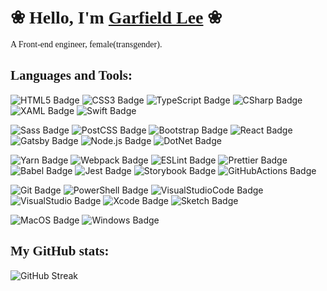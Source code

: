 # &#10048; <span style="font-family:Trebuchet MS;">Hello, I'm [Garfield Lee][Homepage-Link]</span> &#10048;

<p style="font-family:Georgia;">A Front-end engineer, female(transgender).</p>

<!-- ## <span style="font-family:Trebuchet MS;">Where can find me?</span> -->

<!-- [![GitHub Badge][GitHub-Badge]][GitHub-Link] -->
<!-- [![GitLab Badge][GitLab-Badge]][GitLab-Link] -->
<!-- [![Bitbucket Badge][Bitbucket-Badge]][Bitbucket-Link] -->
<!-- [![StackOverflow Badge][StackOverflow-Badge]][StackOverflow-Link] -->
<!-- [![ACM Badge][ACM-Badge]][ACM-Link] -->
<!-- [![Codewars Badge][Codewars-Badge]][Codewars-Link] -->
<!-- [![CodePen Badge][CodePen-Badge]][CodePen-Link] -->
<!-- [![NPM Badge][NPM-Badge]][NPM-Link] -->
<!-- [![Dribbble Badge][Dribbble-Badge]][Dribbble-Link] -->
<!-- [![Linkedin Badge][Linkedin-Badge]][Linkedin-Link] -->
<!-- [![Reddit Badge][Reddit-Badge]][Reddit-Link] -->

## <span style="font-family:Trebuchet MS;">Languages and Tools:</span>

![HTML5 Badge][HTML5-Badge]
![CSS3 Badge][CSS3-Badge]
![TypeScript Badge][TypeScript-Badge]
![CSharp Badge][CSharp-Badge]
![XAML Badge][XAML-Badge]
![Swift Badge][Swift-Badge]

![Sass Badge][Sass-Badge]
![PostCSS Badge][PostCSS-Badge]
![Bootstrap Badge][Bootstrap-Badge]
![React Badge][React-Badge]
![Gatsby Badge][Gatsby-Badge]
![Node.js Badge][Node.js-Badge]
![DotNet Badge][DotNet-Badge]

![Yarn Badge][Yarn-Badge]
![Webpack Badge][Webpack-Badge]
![ESLint Badge][ESLint-Badge]
![Prettier Badge][Prettier-Badge]
![Babel Badge][Babel-Badge]
![Jest Badge][Jest-Badge]
![Storybook Badge][Storybook-Badge]
![GitHubActions Badge][GitHubActions-Badge]
<!-- ![Rollup.js Badge][Rollup.js-Badge] -->

![Git Badge][Git-Badge]
![PowerShell Badge][PowerShell-Badge]
![VisualStudioCode Badge][VisualStudioCode-Badge]
![VisualStudio Badge][VisualStudio-Badge]
![Xcode Badge][Xcode-Badge]
![Sketch Badge][Sketch-Badge]
<!-- ![InVision Badge][InVision-Badge] -->

![MacOS Badge][MacOS-Badge]
![Windows Badge][Windows-Badge]

## <span style="font-family:Trebuchet MS;">My GitHub stats:</span>

<!-- ![GitHub Readme Stats][ReadmeStats-Image] -->
![GitHub Streak][GitHubStreak-Image]
<!-- ![GitHub Top Lang][GitHubTopLangs-Image] -->

<!-- #region Links -->
[Homepage-Link]: https://550.moe "Homepage Link"

[GitHub-Link]: https://github.com/Garfield550 "GitHub Link"

[StackOverflow-Link]: https://stackoverflow.com/users/6595859/garfield550 "StackOverflow Link"

[ACM-Link]: http://member.acm.org/~garfieldl "ACM Link"

[Bitbucket-Link]: https://bitbucket.org/Garfield550/ "Bitbucket Link"

[Codewars-Link]: https://www.codewars.com/users/Garfield550 "Codewars Link"

[CodePen-Link]: https://codepen.io/Garfield550 "CodePen Link"

[Dribbble-Link]: https://dribbble.com/Garfield550 "Dribbble Link"

[GitLab-Link]: https://gitlab.com/Garfield550 "GitLab Link"

[Linkedin-Link]: https://www.linkedin.com/in/garfieldlee "Linkedin Link"

[NPM-Link]: https://www.npmjs.com/~garfield550 "NPM Link"

[Reddit-Link]: https://www.reddit.com/user/Garfield550 "Reddit Link"
<!-- #endregion Links -->

<!-- #region Site Badges -->
[GitHub-Badge]: https://img.shields.io/badge/-@Garfield550-%23181717?style=flat-square&logo=github&logoColor=white "GitHub Badge"

[StackOverflow-Badge]: https://img.shields.io/badge/-@Garfield550-%23FE7A16?style=flat-square&logo=stackoverflow&logoColor=white "StackOverflow Badge"

[ACM-Badge]: https://img.shields.io/badge/-@garfieldl-%230085CA?style=flat-square&logo=acm&logoColor=white "ACM Badge"

[Bitbucket-Badge]: https://img.shields.io/badge/-@Garfield550-%230052CC?style=flat-square&logo=bitbucket&logoColor=white "Bitbucket Badge"

[Codewars-Badge]: https://img.shields.io/badge/-@Garfield550-%23AD2C27?style=flat-square&logo=codewars&logoColor=white "Codewars Badge"

[CodePen-Badge]: https://img.shields.io/badge/-@Garfield550-%23000000?style=flat-square&logo=codepen&logoColor=white "CodePen Badge"

[Dribbble-Badge]: https://img.shields.io/badge/-@Garfield550-%23EA4C89?style=flat-square&logo=dribbble&logoColor=white "Dribbble Badge"

[GitLab-Badge]: https://img.shields.io/badge/-@Garfield550-%23FCA121?style=flat-square&logo=gitlab&logoColor=white "GitLab Badge"

[Linkedin-Badge]: https://img.shields.io/badge/-@Garfield_Lee-%230077B5?style=flat-square&logo=linkedin&logoColor=white "Linkedin Badge"

[NPM-Badge]: https://img.shields.io/badge/-@Garfield_Lee-%23CB3837?style=flat-square&logo=npm&logoColor=white "NPM Badge"

[Reddit-Badge]: https://img.shields.io/badge/-@Garfield550-%23FF4500?style=flat-square&logo=reddit&logoColor=white "Reddit Badge"
<!-- #endregion Site Badges -->

<!-- #region Tool Badges -->
[HTML5-Badge]: https://img.shields.io/badge/-HTML5-%23E34F26?style=flat-square&logo=html5&logoColor=white "HTML5 Badge"

[CSS3-Badge]: https://img.shields.io/badge/-CSS3-%231572B6?style=flat-square&logo=css3&logoColor=white "CSS3 Badge"

[TypeScript-Badge]: https://img.shields.io/badge/-TypeScript-%23007ACC?style=flat-square&logo=typescript&logoColor=white "TypeScript Badge"

[CSharp-Badge]: https://img.shields.io/badge/-C_Sharp-%23239120?style=flat-square&logo=c-sharp&logoColor=white "C Sharp Badge"

[Git-Badge]: https://img.shields.io/badge/-Git-%23F05032?style=flat-square&logo=git&logoColor=white "Git Badge"

[Sass-Badge]: https://img.shields.io/badge/-Sass-%23CC6699?style=flat-square&logo=sass&logoColor=white "Sass Badge"

[Jest-Badge]: https://img.shields.io/badge/-Jest-%23C21325?style=flat-square&logo=jest&logoColor=white "Jest Badge"

[Yarn-Badge]: https://img.shields.io/badge/-Yarn-%232C8EBB?style=flat-square&logo=yarn&logoColor=white "Yarn Badge"

[XAML-Badge]: https://img.shields.io/badge/-XAML-%230C54C2?style=flat-square&logo=xaml&logoColor=white "XAML Badge"

[Babel-Badge]: https://img.shields.io/badge/-Babel-%23F9DC3E?style=flat-square&logo=babel&logoColor=white "Babel Badge"

[React-Badge]: https://img.shields.io/badge/-React-%2361DAFB?style=flat-square&logo=react&logoColor=white "React Badge"

[Xcode-Badge]: https://img.shields.io/badge/-Xcode-%231575F9?style=flat-square&logo=xcode&logoColor=white "Xcode Badge"

[Swift-Badge]: https://img.shields.io/badge/-Swift-%23FA7343?style=flat-square&logo=swift&logoColor=white "Swift Badge"

[Gatsby-Badge]: https://img.shields.io/badge/-Gatsby-%23663399?style=flat-square&logo=gatsby&logoColor=white "Gatsby Badge"

[Sketch-Badge]: https://img.shields.io/badge/-Sketch-%23F7B500?style=flat-square&logo=sketch&logoColor=white "Sketch Badge"

[ESLint-Badge]: https://img.shields.io/badge/-ESLint-%234B32C3?style=flat-square&logo=eslint&logoColor=white "ESLint Badge"

[PostCSS-Badge]: https://img.shields.io/badge/-PostCSS-%23DD3A0A?style=flat-square&logo=postcss&logoColor=white "PostCSS Badge"

[Node.js-Badge]: https://img.shields.io/badge/-Node.js-%23339933?style=flat-square&logo=node.js&logoColor=white "Node.js Badge"

[Webpack-Badge]: https://img.shields.io/badge/-Webpack-%238DD6F9?style=flat-square&logo=webpack&logoColor=white "Webpack Badge"

[Windows-Badge]: https://img.shields.io/badge/-Windows-%230078D6?style=flat-square&logo=windows&logoColor=white "Windows Badge"

[DotNet-Badge]: https://img.shields.io/badge/-.Net-%235C2D91?style=flat-square&logo=.net&logoColor=white ".Net Badge"

[InVision-Badge]: https://img.shields.io/badge/-InVision-%23FF3366?style=flat-square&logo=invision&logoColor=white "InVision Badge"

[Prettier-Badge]: https://img.shields.io/badge/-Prettier-%23F7B93E?style=flat-square&logo=prettier&logoColor=white "Prettier Badge"

[Storybook-Badge]: https://img.shields.io/badge/-Storybook-%23FF4785?style=flat-square&logo=storybook&logoColor=white "Storybook Badge"

[Rollup.js-Badge]: https://img.shields.io/badge/-Rollup.js-%23EC4A3F?style=flat-square&logo=rollup.js&logoColor=white "Rollup.js Badge"

[Bootstrap-Badge]: https://img.shields.io/badge/-Bootstrap-%23563D7C?style=flat-square&logo=bootstrap&logoColor=white "Bootstrap Badge"

[PowerShell-Badge]: https://img.shields.io/badge/-PowerShell-%235391FE?style=flat-square&logo=powershell&logoColor=white "PowerShell Badge"

[VisualStudio-Badge]: https://img.shields.io/badge/-Visual_Studio-%235C2D91?style=flat-square&logo=visual-studio&logoColor=white "Visual Studio Badge"

[GitHubActions-Badge]: https://img.shields.io/badge/-GitHub_Actions-%232088FF?style=flat-square&logo=github-actions&logoColor=white "GitHub Actions Badge"

[VisualStudioCode-Badge]: https://img.shields.io/badge/-Visual_Studio_Code-%23007ACC?style=flat-square&logo=visual-studio-code&logoColor=white "Visual Studio Code Badge"

[MacOS-Badge]: https://img.shields.io/badge/-macOS-%23999999?style=flat-square&logo=apple&logoColor=white "macOS Badge"
<!-- #endregion Tool Badges -->

[ReadmeStats-Image]: https://github-readme-stats.vercel.app/api?username=garfield550&show_icons=true&bg_color=ffffff "GitHub Readme Stats"
[GitHubStreak-Image]: http://github-readme-streak-stats.herokuapp.com?user=Garfield550 "GitHub Streak Image"
[GitHubTopLangs-Image]: https://github-readme-stats.vercel.app/api/top-langs/?username=Garfield550&layout=compact "GitHub Top Langs"
